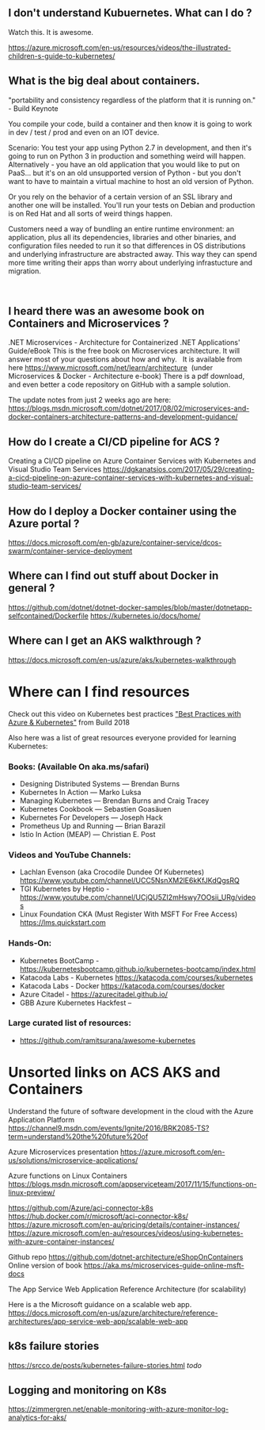 ## I don't understand Kubuernetes. What can I do ?
Watch this. It is awesome.

https://azure.microsoft.com/en-us/resources/videos/the-illustrated-children-s-guide-to-kubernetes/



## What is the big deal about containers.
"portability and consistency regardless of the platform that it is running on." - Build Keynote

You compile your code, build a container and then know it is going to work in dev / test / prod and even on an IOT device.

Scenario: You test your app using Python 2.7 in development, and then it's going to run on Python 3 in production and something weird will happen. Alternatively - you have an old application that you would like to put on PaaS... but it's on an old unsupported version of Python - but you don't want to have to maintain a virtual machine to host an old version of Python.

Or you rely on the behavior of a certain version of an SSL library and another one will be installed. 
You'll run your tests on Debian and production is on Red Hat and all sorts of weird things happen.

Customers need a way of bundling an entire runtime environment: an application, plus all its dependencies, libraries and other binaries, and configuration files needed to run it so that differences in OS distributions and underlying infrastructure are abstracted away. This way they can spend more  time writing their apps than worry about underlying infrastucture and migration.

 
## I heard there was an awesome book on Containers and Microservices ?  
.NET Microservices - Architecture for Containerized .NET Applications' Guide/eBook
This is the free book on Microservices architecture. It will answer most of your questions about how and why.
 
It is available from here https://www.microsoft.com/net/learn/architecture  (under Microservices & Docker - Architecture e-book)
There is a pdf download, and even better a code repository on GitHub with a sample solution. 

The update notes from just 2 weeks ago are here: https://blogs.msdn.microsoft.com/dotnet/2017/08/02/microservices-and-docker-containers-architecture-patterns-and-development-guidance/

## How do I create a CI/CD pipeline for ACS ?

Creating a CI/CD pipeline on Azure Container Services with Kubernetes and Visual Studio Team Services
https://dgkanatsios.com/2017/05/29/creating-a-cicd-pipeline-on-azure-container-services-with-kubernetes-and-visual-studio-team-services/


## How do I deploy a Docker container using the Azure portal ?
https://docs.microsoft.com/en-gb/azure/container-service/dcos-swarm/container-service-deployment


## Where can I find out stuff about Docker in general ?

https://github.com/dotnet/dotnet-docker-samples/blob/master/dotnetapp-selfcontained/Dockerfile
https://kubernetes.io/docs/home/

## Where can I get an AKS walkthrough ? 

https://docs.microsoft.com/en-us/azure/aks/kubernetes-walkthrough





# Where can I find resources


Check out this video on Kubernetes best practices
["Best Practices with Azure & Kubernetes"](
https://developer.microsoft.com/en-us/events/build/content/best-practices-with-azure-kubernetes) from Build 2018

Also here was a list of great resources everyone provided for learning Kubernetes:

### Books: (Available On aka.ms/safari)
- Designing Distributed Systems — Brendan Burns
- Kubernetes In Action — Marko Luksa
- Managing Kubernetes — Brendan Burns and Craig Tracey
- Kubernetes Cookbook — Sebastien Goasäuen
- Kubernetes For Developers — Joseph Hack
- Prometheus Up and Running — Brian Barazil
- Istio In Action (MEAP) — Christian E. Post

### Videos and YouTube Channels:
- Lachlan Evenson (aka Crocodile Dundee Of Kubernetes) https://www.youtube.com/channel/UCC5NsnXM2lE6kKfJKdQgsRQ
- TGI Kubernetes by Heptio - https://www.youtube.com/channel/UCjQU5ZI2mHswy7OOsii_URg/videos
- Linux Foundation CKA (Must Register With MSFT For Free Access) https://lms.quickstart.com

### Hands-On:
- Kubernetes BootCamp - https://kubernetesbootcamp.github.io/kubernetes-bootcamp/index.html
- Katacoda Labs - Kubernetes https://katacoda.com/courses/kubernetes
- Katacoda Labs - Docker https://katacoda.com/courses/docker
- Azure Citadel - https://azurecitadel.github.io/
- GBB Azure Kubernetes Hackfest – 

### Large curated list of resources:
- https://github.com/ramitsurana/awesome-kubernetes




# Unsorted links on ACS AKS and Containers

Understand the future of software development in the cloud with the Azure Application Platform
https://channel9.msdn.com/events/Ignite/2016/BRK2085-TS?term=understand%20the%20future%20of

Azure Microservices presentation
https://azure.microsoft.com/en-us/solutions/microservice-applications/

Azure functions on Linux Containers
https://blogs.msdn.microsoft.com/appserviceteam/2017/11/15/functions-on-linux-preview/

https://github.com/Azure/aci-connector-k8s
https://hub.docker.com/r/microsoft/aci-connector-k8s/
https://azure.microsoft.com/en-au/pricing/details/container-instances/
https://azure.microsoft.com/en-au/resources/videos/using-kubernetes-with-azure-container-instances/


Github repo https://github.com/dotnet-architecture/eShopOnContainers
Online version of book https://aka.ms/microservices-guide-online-msft-docs

The App Service Web Application Reference Architecture (for scalability)

Here is a the Microsoft guidance on a scalable web app. https://docs.microsoft.com/en-us/azure/architecture/reference-architectures/app-service-web-app/scalable-web-app 


## k8s failure stories
https://srcco.de/posts/kubernetes-failure-stories.html *todo*

## Logging and monitoring on K8s
https://zimmergren.net/enable-monitoring-with-azure-monitor-log-analytics-for-aks/
